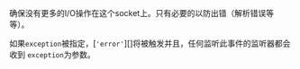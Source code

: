 <!-- YAML
added: v0.1.90
-->

确保没有更多的I/O操作在这个socket上。只有必要的以防出错（解析错误等等）。

如果`exception`被指定，[`'error'`][]将被触发并且，任何监听此事件的监听器都会收到
`exception`为参数。
